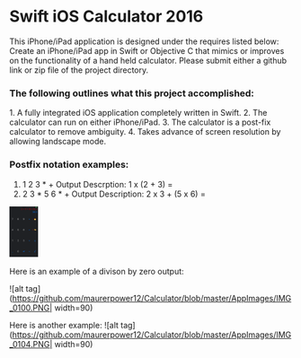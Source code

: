 <h1>Swift iOS Calculator 2016</h1>
This iPhone/iPad application is designed under the requires listed below:
Create an iPhone/iPad app in Swift or Objective C that mimics or improves on the functionality of a hand held calculator. Please submit either a github link or zip file of the project directory.

<h3>The following outlines what this project accomplished:</h3>
  1. A fully integrated iOS application completely written in Swift.
  2. The calculator can run on either iPhone/iPad.
  3. The calculator is a post-fix calculator to remove ambiguity. 
  4. Takes advance of screen resolution by allowing landscape mode. 
  
<h3>Postfix notation examples:</h3>

1. 1 2 3 * +        Output Descrption: 1 x (2 + 3) =
2. 2 3 * 5 6 * +    Output Description: 2 x 3 + (5 x 6) = 


  <img src="https://github.com/maurerpower12/Calculator/blob/master/AppImages/IMG_0105.PNG" height="90">
  
  Here is an example of a divison by zero output:
  
  ![alt tag](https://github.com/maurerpower12/Calculator/blob/master/AppImages/IMG_0100.PNG| width=90)
  
  Here is another example:
    ![alt tag](https://github.com/maurerpower12/Calculator/blob/master/AppImages/IMG_0104.PNG| width=90)
